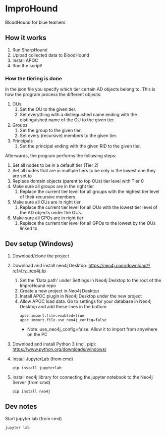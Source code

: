 # ImproHound
BloodHound for blue teamers

## How it works

1. Run SharpHound
1. Upload collected data to BloodHound
1. Install APOC
1. Run the script!

### How the tiering is done
In the json file you specify which tier certain AD objects belong to. This is how the program process the different objects:
1. OUs
    1. Set the OU to the given tier.
    1. Set everything with a distinguished name ending with the distinguished name of the OU to the given tier.
1. Groups
    1. Set the group to the given tier.
    1. Set every (recursive) members to the given tier.
1. Principals
    1. Set the principal ending with the given RID to the given tier.

Afterwards, the program performs the following steps:
1. Set all nodes to be in a default tier (Tier 2)			
1. Set all nodes that are in multiple tiers to be only in the lowest one they are set to
1. Replace domain objects (parent to top OUs) tier level with Tier 0
1. Make sure all groups are in the right tier
    1. Replace the current tier level for all groups with the highest tier level of their recursive members
1. Make sure all OUs are in right tier
    1. Replace the current tier level for all OUs with the lowest tier level of the AD objects under the OUs.
1. Make sure all GPOs are in right tier
    1. Replace the current tier level for all GPOs to the lowest by the OUs linked to.

## Dev setup (Windows)

1. Download/clone the project

1. Download and install neo4j Desktop: https://neo4j.com/download/?ref=try-neo4j-lp
    1. Set the 'Data path' under Settings in Neo4j Desktop to the root of the ImproHound repo
    1. Create a new project in Neo4j Desktop
    1. Install APOC plugin in Neo4j Desktop under the new project
    1. Allow APOC load data. Go to settings for your database in Neo4j Desktop and add these lines in the bottom:
        ```
        apoc.import.file.enabled=true
        apoc.import.file.use_neo4j_config=false
        ```
        * Note: use_neo4j_config=false: Allow it to import from anywhere on the PC

1. Download and install Python 3 (incl. pip): https://www.python.org/downloads/windows/

1. Install JupyterLab (from cmd)
    ```
    pip install jupyterlab
    ```

1. Install neo4j library for connecting the jupyter notebook to the Neo4j Server (from cmd)
    ```
    pip install neo4j
    ```

## Dev notes
Start jupyter lab (from cmd)
```
jupyter lab
```
